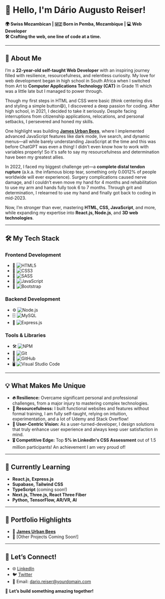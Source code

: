 # 👋 Hello, I'm **Dário Augusto Reiser**!  

**🌍 Swiss Mozambican | 🇲🇿 Born in Pemba, Mozambique | 💻 Web Developer**  
**🛠️ Crafting the web, one line of code at a time.**  

---

## 🎯 About Me  

I’m a **22-year-old self-taught Web Developer** with an inspiring journey filled with resilience, resourcefulness, and relentless curiosity. My love for web development began in high school in South Africa when I switched from Art to **Computer Applications Technology (CAT)** in Grade 11 which was a little late but I managed to power through.  

Though my first steps in HTML and CSS were basic (think centering divs and styling a simple button😄), I discovered a deep passion for coding. After high school, in 2021, I decided to take it seriously. Despite facing interruptions from citizenship applications, relocations, and personal setbacks, I persevered and honed my skills.  

One highlight was building [**James Urban Bees**](https://james-urban-bees.netlify.app/), where I implemented advanced JavaScript features like dark mode, live search, and dynamic menus—all while barely understanding JavaScript at the time and this was before ChatGPT was even a thing! I didn't even know how to work with variables properly! So it's safe to say my resourcefulness and determination have been my greatest allies.  

In 2022, I faced my biggest challenge yet—a **complete distal tendon rupture** (a.k.a. the infamous bicep tear, something only 0.0012% of people worldwide will ever experience). Surgery complications caused nerve damage, and I couldn’t even move my hand for 4 months and rehabilitation to use my arm and hands fully took 6 to 7 months. Through grit and determination, I relearned to use my hand and finally got back to coding in mid-2023.  

Now, I’m stronger than ever, mastering **HTML, CSS, JavaScript**, and more, while expanding my expertise into **React.js, Node.js**, and **3D web technologies**.  

---

## 🛠️ My Tech Stack  

### **Frontend Development**  
- 🌟 ![HTML5](https://img.shields.io/badge/HTML5-%23E34F26.svg?style=for-the-badge&logo=html5&logoColor=white)  
- 🎨 ![CSS3](https://img.shields.io/badge/CSS3-%231572B6.svg?style=for-the-badge&logo=css3&logoColor=white)  
- 🧩 ![SASS](https://img.shields.io/badge/SASS-%23CC6699.svg?style=for-the-badge&logo=sass&logoColor=white)  
- 🚀 ![JavaScript](https://img.shields.io/badge/JavaScript-%23F7DF1E.svg?style=for-the-badge&logo=javascript&logoColor=black)  
- 🎨 ![Bootstrap](https://img.shields.io/badge/Bootstrap-%23563D7C.svg?style=for-the-badge&logo=bootstrap&logoColor=white)  

### **Backend Development**  
- ⚙️ ![Node.js](https://img.shields.io/badge/Node.js-%23339933.svg?style=for-the-badge&logo=node.js&logoColor=white)  
- 🗄️ ![MySQL](https://img.shields.io/badge/MySQL-%234479A1.svg?style=for-the-badge&logo=mysql&logoColor=white)  
- 🔧 ![Express.js](https://img.shields.io/badge/Express.js-%23000000.svg?style=for-the-badge&logo=express&logoColor=white)  

### **Tools & Libraries**  
- 🛠️ ![NPM](https://img.shields.io/badge/npm-%23CB3837.svg?style=for-the-badge&logo=npm&logoColor=white)  
- 🐙 ![Git](https://img.shields.io/badge/Git-%23F05032.svg?style=for-the-badge&logo=git&logoColor=white)  
- 🐙 ![GitHub](https://img.shields.io/badge/GitHub-%23181717.svg?style=for-the-badge&logo=github&logoColor=white)  
- 🖥️ ![Visual Studio Code](https://img.shields.io/badge/VS_Code-%23007ACC.svg?style=for-the-badge&logo=visual-studio-code&logoColor=white)  

---

## 💡 What Makes Me Unique  

- **🔥 Resilience:** Overcame significant personal and professional challenges, from a major injury to mastering complex technologies.  
- **🧠 Resourcefulness:** I built functional websites and features without formal training, I am fully self-taught, relying on intuition, experimentation, and a lot of Udemy and Stack Overflow!  
- **🌟 User-Centric Vision:** As a user-turned-developer, I design solutions that truly enhance user experience and always keep user satisfaction in mind.  
- **🎖️ Competitive Edge:** Top **5% in LinkedIn's CSS Assessment** out of 1.5 million participants! An achievement I am very proud of!

---

## 🌱 Currently Learning  
- **React.js, Express.js**  
- **Supabase, Tailwind CSS**  
- **TypeScript** (coming soon!)  
- **Next.js, Three.js, React Three Fiber**  
- **Python, TensorFlow, AR/VR, AI**  

---

## 📂 Portfolio Highlights  
- 🔗 [**James Urban Bees**](https://james-urban-bees.netlify.app/)  
- 🔗 [Other Projects Coming Soon!]  

---

## 🤝 Let’s Connect!  
- 🌐 [LinkedIn](https://www.linkedin.com/in/your-profile)  
- 🐦 [Twitter](https://twitter.com/your-handle)  
- 📧 Email: dario.reiser@yourdomain.com  

🚀 **Let’s build something amazing together!**  

